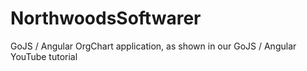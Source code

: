 # NorthwoodsSoftwarer
GoJS / Angular OrgChart application, as shown in our GoJS / Angular YouTube tutorial
